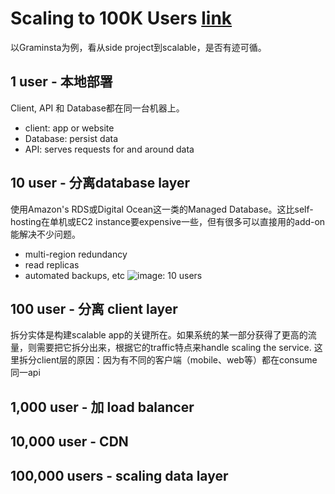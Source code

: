 # Scaling to 100K Users [link](https://alexpareto.com/scalability/systems/2020/02/03/scaling-100k.html)

以Graminsta为例，看从side project到scalable，是否有迹可循。

## 1 user - 本地部署
Client, API 和 Database都在同一台机器上。
- client: app or website
- Database: persist data
- API: serves requests for and around data


## 10 user - 分离database layer
使用Amazon's RDS或Digital Ocean这一类的Managed Database。这比self-hosting在单机或EC2 instance要expensive一些，但有很多可以直接用的add-on能解决不少问题。
- multi-region redundancy
- read replicas
- automated backups, etc
![image: 10 users](images/10k-user-img1.png)


## 100 user - 分离 client layer
拆分实体是构建scalable app的关键所在。如果系统的某一部分获得了更高的流量，则需要把它拆分出来，根据它的traffic特点来handle scaling the service.
这里拆分client层的原因：因为有不同的客户端（mobile、web等）都在consume同一api


## 1,000 user - 加 load balancer

## 10,000 user - CDN

## 100,000 users - scaling data layer 

